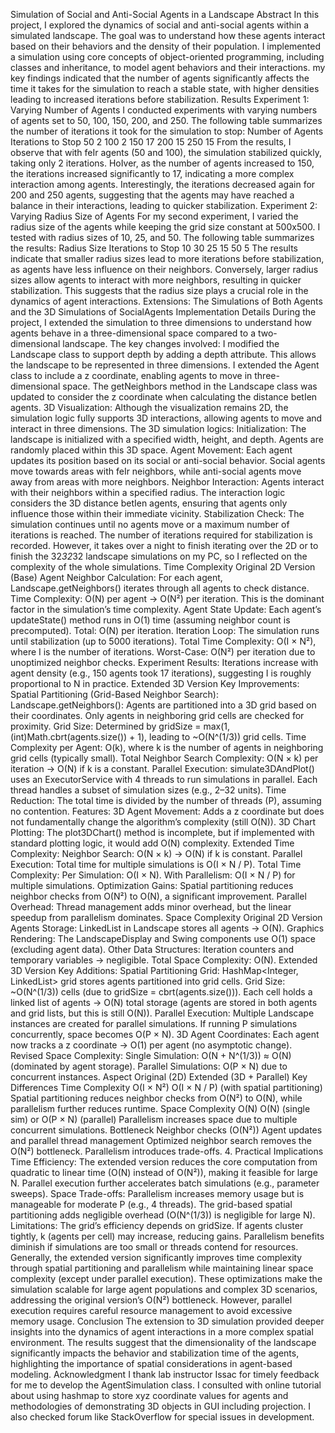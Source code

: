 Simulation of Social and Anti-Social Agents in a Landscape
Abstract
In this project, I explored the dynamics of social and anti-social agents within a simulated landscape. The
goal was to understand how these agents interact based on their behaviors and the density of their population. I implemented a simulation using core concepts of object-oriented programming, including classes and
inheritance, to model agent behaviors and their interactions. my key findings indicated that the number of
agents significantly affects the time it takes for the simulation to reach a stable state, with higher densities
leading to increased iterations before stabilization. Results
Experiment 1: Varying Number of Agents
I conducted experiments with varying numbers of agents set to 50, 100, 150, 200, and 250. The following
table summarizes the number of iterations it took for the simulation to stop:
Number of Agents Iterations to Stop
50 2
100 2
150 17
200 15
250 15
From the results, I observe that with feIr agents (50 and 100), the simulation stabilized quickly, taking only
2 iterations. HoIver, as the number of agents increased to 150, the iterations increased significantly to 17, indicating a more complex interaction among agents. Interestingly, the iterations decreased again for 200
and 250 agents, suggesting that the agents may have reached a balance in their interactions, leading to
quicker stabilization. Experiment 2: Varying Radius Size of Agents
For my second experiment, I varied the radius size of the agents while keeping the grid size constant at
500x500. I tested with radius sizes of 10, 25, and 50. The following table summarizes the results:
Radius Size Iterations to Stop
10 30
25 15
50 5
The results indicate that smaller radius sizes lead to more iterations before stabilization, as agents have less
influence on their neighbors. Conversely, larger radius sizes allow agents to interact with more neighbors, resulting in quicker stabilization. This suggests that the radius size plays a crucial role in the dynamics of
agent interactions.
Extensions: The Simulations of Both Agents and the 3D Simulations of SocialAgents
Implementation Details
During the project, I extended the simulation to three dimensions to understand how agents behave in a
three-dimensional space compared to a two-dimensional landscape. The key changes involved:
I modified the Landscape class to support depth by adding a depth attribute. This allows the landscape to be
represented in three dimensions. I extended the Agent class to include a z coordinate, enabling agents to
move in three-dimensional space. The getNeighbors method in the Landscape class was updated to consider
the z coordinate when calculating the distance betIen agents. 3D Visualization: Although the visualization remains 2D, the simulation logic fully supports 3D interactions, allowing agents to move and interact in three dimensions. The 3D simulation logics:
Initialization: The landscape is initialized with a specified width, height, and depth. Agents are randomly
placed within this 3D space. Agent Movement: Each agent updates its position based on its social or anti-social behavior. Social agents
move towards areas with feIr neighbors, while anti-social agents move away from areas with more
neighbors. Neighbor Interaction: Agents interact with their neighbors within a specified radius. The interaction logic
considers the 3D distance betIen agents, ensuring that agents only influence those within their immediate
vicinity. Stabilization Check: The simulation continues until no agents move or a maximum number of iterations is
reached. The number of iterations required for stabilization is recorded. However, it takes over a night to finish iterating over the 2D or to finish the 32*32*32 landscape simulations
on my PC, so I reflected on the complexity of the whole simulations. Time Complexity
Original 2D Version (Base)
Agent Neighbor Calculation: For each agent, Landscape.getNeighbors() iterates through all agents to check
distance. Time Complexity: O(N) per agent → O(N²) per iteration. This is the dominant factor in the simulation’s time complexity. Agent State Update: Each agent’s updateState() method runs in O(1) time (assuming neighbor count is
precomputed). Total: O(N) per iteration. Iteration Loop:
The simulation runs until stabilization (up to 5000 iterations). Total Time Complexity: O(I × N²), where I is the number of iterations. Worst-Case: O(N²) per iteration due to unoptimized neighbor checks. Experiment Results: Iterations increase with agent density (e.g., 150 agents took 17 iterations), suggesting I is
roughly proportional to N in practice.
Extended 3D Version
Key Improvements:
Spatial Partitioning (Grid-Based Neighbor Search):
Landscape.getNeighbors():
Agents are partitioned into a 3D grid based on their coordinates. Only agents in neighboring grid cells are checked for proximity. Grid Size: Determined by gridSize = max(1, (int)Math.cbrt(agents.size()) + 1), leading to ~O(N^(1/3)) grid cells. Time Complexity per Agent: O(k), where k is the number of agents in neighboring grid cells (typically small). Total Neighbor Search Complexity: O(N × k) per iteration → O(N) if k is a constant. Parallel Execution:
simulate3DAndPlot() uses an ExecutorService with 4 threads to run simulations in parallel. Each thread handles a subset of simulation sizes (e.g., 2–32 units). Time Reduction: The total time is divided by the number of threads (P), assuming no contention. Features:
3D Agent Movement: Adds a z coordinate but does not fundamentally change the algorithm’s complexity (still
O(N)). 3D Chart Plotting: The plot3DChart() method is incomplete, but if implemented with standard plotting logic, it
would add O(N) complexity. Extended Time Complexity:
Neighbor Search: O(N × k) → O(N) if k is constant. Parallel Execution: Total time for multiple simulations is O(I × N / P). Total Time Complexity:
Per Simulation: O(I × N). With Parallelism: O(I × N / P) for multiple simulations. Optimization Gains: Spatial partitioning reduces neighbor checks from O(N²) to O(N), a significant
improvement. Parallel Overhead: Thread management adds minor overhead, but the linear speedup from parallelism dominates. Space Complexity
Original 2D Version
Agents Storage:
LinkedList<Agent> in Landscape stores all agents → O(N). Graphics Rendering:
The LandscapeDisplay and Swing components use O(1) space (excluding agent data).
Other Data Structures:
Iteration counters and temporary variables → negligible. Total Space Complexity: O(N). Extended 3D Version
Key Additions:
Spatial Partitioning Grid:
HashMap<Integer, LinkedList<Agent>> grid stores agents partitioned into grid cells. Grid Size: ~O(N^(1/3)) cells (due to gridSize = cbrt(agents.size())). Each cell holds a linked list of agents → O(N) total storage (agents are stored in both agents and grid lists, but
this is still O(N)). Parallel Execution:
Multiple Landscape instances are created for parallel simulations. If running P simulations concurrently, space becomes O(P × N). 3D Agent Coordinates:
Each agent now tracks a z coordinate → O(1) per agent (no asymptotic change). Revised Space Complexity:
Single Simulation: O(N + N^(1/3)) ≈ O(N) (dominated by agent storage). Parallel Simulations: O(P × N) due to concurrent instances. Aspect Original (2D) Extended (3D + Parallel) Key Differences
Time
Complexity
O(I × N²) O(I × N / P) (with spatial
partitioning)
Spatial partitioning reduces
neighbor checks from O(N²) to
O(N), while parallelism further
reduces runtime. Space
Complexity
O(N) O(N) (single sim) or O(P ×
N) (parallel)
Parallelism increases space due to
multiple concurrent simulations. Bottleneck Neighbor
checks (O(N²))
Agent updates and parallel
thread management
Optimized neighbor search removes
the O(N²) bottleneck. Parallelism
introduces trade-offs. 4. Practical Implications
Time Efficiency:
The extended version reduces the core computation from quadratic to linear time (O(N) instead of O(N²)), making it feasible for large N. Parallel execution further accelerates batch simulations (e.g., parameter sweeps).
Space Trade-offs:
Parallelism increases memory usage but is manageable for moderate P (e.g., 4 threads). The grid-based spatial partitioning adds negligible overhead (O(N^(1/3)) is negligible for large N). Limitations:
The grid’s efficiency depends on gridSize. If agents cluster tightly, k (agents per cell) may increase, reducing
gains. Parallelism benefits diminish if simulations are too small or threads contend for resources. Generally, the extended version significantly improves time complexity through spatial partitioning and
parallelism while maintaining linear space complexity (except under parallel execution). These
optimizations make the simulation scalable for large agent populations and complex 3D scenarios, addressing the original version’s O(N²) bottleneck. However, parallel execution requires careful resource
management to avoid excessive memory usage. Conclusion
The extension to 3D simulation provided deeper insights into the dynamics of agent interactions in a more
complex spatial environment. The results suggest that the dimensionality of the landscape significantly
impacts the behavior and stabilization time of the agents, highlighting the importance of spatial
considerations in agent-based modeling. Acknowledgment
I thank lab instructor Issac for timely feedback for me to develop the AgentSimulation class. I consulted
with online tutorial about using hashmap to store xyz coordinate values for agents and methodologies of
demonstrating 3D objects in GUI including projection. I also checked forum like StackOverflow for special
issues in development.
